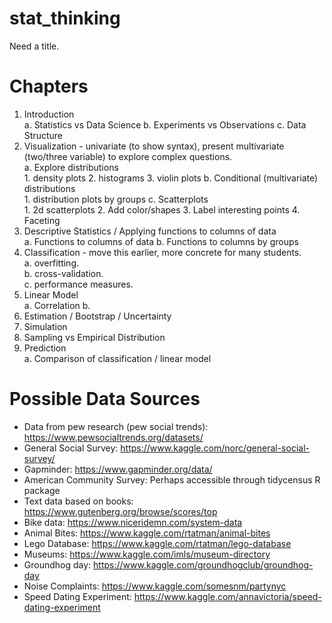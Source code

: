 # stat_thinking

Need a title.

# Chapters
1. Introduction    
    a. Statistics vs Data Science
    b. Experiments vs Observations
    c. Data Structure
2. Visualization - univariate (to show syntax), present multivariate (two/three variable) to explore complex questions.    
     a. Explore distributions    
         1. density plots
         2. histograms
         3. violin plots
     b. Conditional (multivariate) distributions    
         1. distribution plots by groups
     c. Scatterplots    
         1. 2d scatterplots
         2. Add color/shapes
         3. Label interesting points
         4. Faceting
3. Descriptive Statistics / Applying functions to columns of data    
     a. Functions to columns of data
     b. Functions to columns by groups
11. Classification - move this earlier, more concrete for many students.  
     a. overfitting.   
     b. cross-validation.   
     c. performance measures.   
9. Linear Model    
     a. Correlation
     b. 
7. Estimation / Bootstrap / Uncertainty    
4. Simulation    
5. Sampling vs Empirical Distribution    
10. Prediction    
     a. Comparison of classification / linear model





# Possible Data Sources
- Data from pew research (pew social trends): https://www.pewsocialtrends.org/datasets/
- General Social Survey: https://www.kaggle.com/norc/general-social-survey/
- Gapminder: https://www.gapminder.org/data/
- American Community Survey: Perhaps accessible through tidycensus R package
- Text data based on books: https://www.gutenberg.org/browse/scores/top
- Bike data: https://www.niceridemn.com/system-data
- Animal Bites: https://www.kaggle.com/rtatman/animal-bites
- Lego Database: https://www.kaggle.com/rtatman/lego-database
- Museums: https://www.kaggle.com/imls/museum-directory
- Groundhog day: https://www.kaggle.com/groundhogclub/groundhog-day
- Noise Complaints: https://www.kaggle.com/somesnm/partynyc
- Speed Dating Experiment: https://www.kaggle.com/annavictoria/speed-dating-experiment

